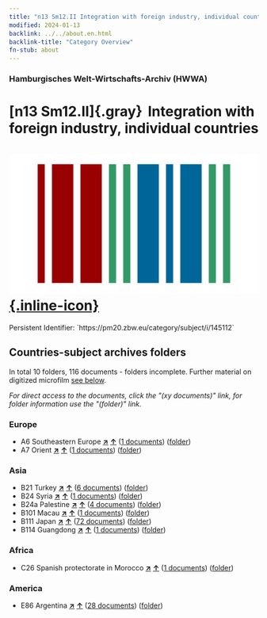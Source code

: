 ```yaml
---
title: "n13 Sm12.II Integration with foreign industry, individual countries"
modified: 2024-01-13
backlink: ../../about.en.html
backlink-title: "Category Overview"
fn-stub: about
---
```


### Hamburgisches Welt-Wirtschafts-Archiv (HWWA)

# [n13 Sm12.II]{.gray}&#8201; Integration with foreign industry, individual countries &#160; [![Wikidata](/images/Wikidata-logo.svg "Wikidata"){.inline-icon}](http://www.wikidata.org/entity/Q104710578)

<div class="hint">Persistent Identifier: `https://pm20.zbw.eu/category/subject/i/145112`</div>







## Countries-subject archives folders







In total 10 folders, 116 documents - folders incomplete. Further material on digitized microfilm [see below](#filmsections).

_For direct access to the documents, click the "(xy documents)" link, for folder information use the "(folder)" link._



### Europe

- A6 Southeastern Europe [**&nearr;**](../../../geo/i/140900/about.en.html "Southeastern Europe (all folders)") [**&uarr;**](../../../geo/about.en.html#A6 "Country category system") (<a href="https://pm20.zbw.eu/iiifview/folder/sh/140900,145112" title="about: Southeastern Europe : Integration with foreign industry, individual countries" target="_blank">1 documents</a>) ([folder](../../../../folder/sh/1409xx/140900/1451xx/145112/about.en.html))
- A7 Orient [**&nearr;**](../../../geo/i/140902/about.en.html "Orient (all folders)") [**&uarr;**](../../../geo/about.en.html#A7 "Country category system") (<a href="https://pm20.zbw.eu/iiifview/folder/sh/140902,145112" title="about: Orient : Integration with foreign industry, individual countries" target="_blank">1 documents</a>) ([folder](../../../../folder/sh/1409xx/140902/1451xx/145112/about.en.html))

### Asia

- B21 Turkey [**&nearr;**](../../../geo/i/141111/about.en.html "Turkey (all folders)") [**&uarr;**](../../../geo/about.en.html#B21 "Country category system") (<a href="https://pm20.zbw.eu/iiifview/folder/sh/141111,145112" title="about: Turkey : Integration with foreign industry, individual countries" target="_blank">6 documents</a>) ([folder](../../../../folder/sh/1411xx/141111/1451xx/145112/about.en.html))
- B24 Syria [**&nearr;**](../../../geo/i/141114/about.en.html "Syria (all folders)") [**&uarr;**](../../../geo/about.en.html#B24 "Country category system") (<a href="https://pm20.zbw.eu/iiifview/folder/sh/141114,145112" title="about: Syria : Integration with foreign industry, individual countries" target="_blank">1 documents</a>) ([folder](../../../../folder/sh/1411xx/141114/1451xx/145112/about.en.html))
- B24a Palestine [**&nearr;**](../../../geo/i/141115/about.en.html "Palestine (all folders)") [**&uarr;**](../../../geo/about.en.html#B24a "Country category system") (<a href="https://pm20.zbw.eu/iiifview/folder/sh/141115,145112" title="about: Palestine : Integration with foreign industry, individual countries" target="_blank">4 documents</a>) ([folder](../../../../folder/sh/1411xx/141115/1451xx/145112/about.en.html))
- B101 Macau [**&nearr;**](../../../geo/i/141267/about.en.html "Macau (all folders)") [**&uarr;**](../../../geo/about.en.html#B101 "Country category system") (<a href="https://pm20.zbw.eu/iiifview/folder/sh/141267,145112" title="about: Macau : Integration with foreign industry, individual countries" target="_blank">1 documents</a>) ([folder](../../../../folder/sh/1412xx/141267/1451xx/145112/about.en.html))
- B111 Japan [**&nearr;**](../../../geo/i/141272/about.en.html "Japan (all folders)") [**&uarr;**](../../../geo/about.en.html#B111 "Country category system") (<a href="https://pm20.zbw.eu/iiifview/folder/sh/141272,145112" title="about: Japan : Integration with foreign industry, individual countries" target="_blank">72 documents</a>) ([folder](../../../../folder/sh/1412xx/141272/1451xx/145112/about.en.html))
- B114 Guangdong [**&nearr;**](../../../geo/i/141275/about.en.html "Guangdong (all folders)") [**&uarr;**](../../../geo/about.en.html#B114 "Country category system") (<a href="https://pm20.zbw.eu/iiifview/folder/sh/141275,145112" title="about: Guangdong : Integration with foreign industry, individual countries" target="_blank">1 documents</a>) ([folder](../../../../folder/sh/1412xx/141275/1451xx/145112/about.en.html))

### Africa

- C26 Spanish protectorate in Morocco [**&nearr;**](../../../geo/i/141359/about.en.html "Spanish protectorate in Morocco (all folders)") [**&uarr;**](../../../geo/about.en.html#C26 "Country category system") (<a href="https://pm20.zbw.eu/iiifview/folder/sh/141359,145112" title="about: Spanish protectorate in Morocco : Integration with foreign industry, individual countries" target="_blank">1 documents</a>) ([folder](../../../../folder/sh/1413xx/141359/1451xx/145112/about.en.html))

### America

- E86 Argentina [**&nearr;**](../../../geo/i/141692/about.en.html "Argentina (all folders)") [**&uarr;**](../../../geo/about.en.html#E86 "Country category system") (<a href="https://pm20.zbw.eu/iiifview/folder/sh/141692,145112" title="about: Argentina : Integration with foreign industry, individual countries" target="_blank">28 documents</a>) ([folder](../../../../folder/sh/1416xx/141692/1451xx/145112/about.en.html))



<a id="filmsections" />













